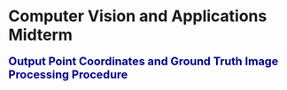 <script type="text/javascript" src="http://cdn.mathjax.org/mathjax/latest/MathJax.js?config=TeX-AMS-MML_HTMLorMML"></script>
<script type="text/x-mathjax-config">
  MathJax.Hub.Config({ tex2jax: {inlineMath: [['$', '$']]}, messageStyle: "none" });
</script>

# Computer Vision and Applications Midterm

<span style="color:darkblue; font-size:20px; font-weight:bold">
Output Point Coordinates and Ground Truth
</span>

<span style="color:darkblue; font-size:20px; font-weight:bold">
Image Processing Procedure
</span>
